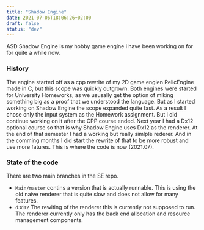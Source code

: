 ```yaml
---
title: "Shadow Engine"
date: 2021-07-06T18:06:26+02:00
draft: false
status: "dev"
---
```

ASD
Shadow Engine is my hobby game engine i have been working on for for quite a while now.

### History
The engine started off as a cpp rewrite of my 2D game engien RelicEngine made in C, but this scope was quickly outgrown. Both engines were started for University Homeworks, as we ususally get the option of miking something big as a proof that we understood the language. But as I started working on Shadow Engine the scope expanded quite fast. As a result I chose only the input system as the Homework assignment. But i did continue working on it after the CPP course ended. Next year I had a Dx12 optional course so that is why Shadow Engine uses Dx12 as the renderer. At the end of that semester I had a working but really simlple rederer. And in the comming months I did start the rewrite of that to be more robust and use more fatures. This is where the code is now (2021.07).

### State of the code
There are two main branches in the SE repo. 
 - ``Main/master`` contins a version that is actually runnable. This is using the old naive renderer that is quite slow and does not allow for many features.
 - ``d3d12`` The rewiting of the renderer this is currently not supposed to run. The renderer currently only has the back end allocation and resource management components.